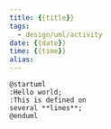 ```yaml
---
title: {{title}}
tags:
  - design/uml/activity
date: {{date}}
time: {{time}}
alias:
---
```



```plantuml
@startuml
:Hello world;
:This is defined on
several **lines**;
@enduml

```
